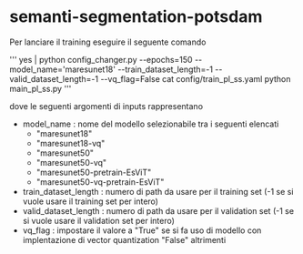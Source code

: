 # semanti-segmentation-potsdam
 
Per lanciare il training eseguire il seguente comando

'''
yes | python config_changer.py --epochs=150  --model_name='maresunet18' --train_dataset_length=-1 --valid_dataset_length=-1 --vq_flag=False
cat config/train_pl_ss.yaml
python main_pl_ss.py
'''

dove le seguenti argomenti di inputs rappresentano

- model_name : nome del modello selezionabile tra i seguenti elencati 
  - "maresunet18"
  - "maresunet18-vq"
  - "maresunet50"
  - "maresunet50-vq"
  - "maresunet50-pretrain-EsViT"
  - "maresunet50-vq-pretrain-EsViT"
- train_dataset_length : numero di path da usare per il training set (-1 se si vuole usare il training set per intero)
- valid_dataset_length : numero di path da usare per il validation set (-1 se si vuole usare il validation set per intero)
- vq_flag : impostare il valore a "True" se si fa uso di modello con implentazione di vector quantization "False" altrimenti

